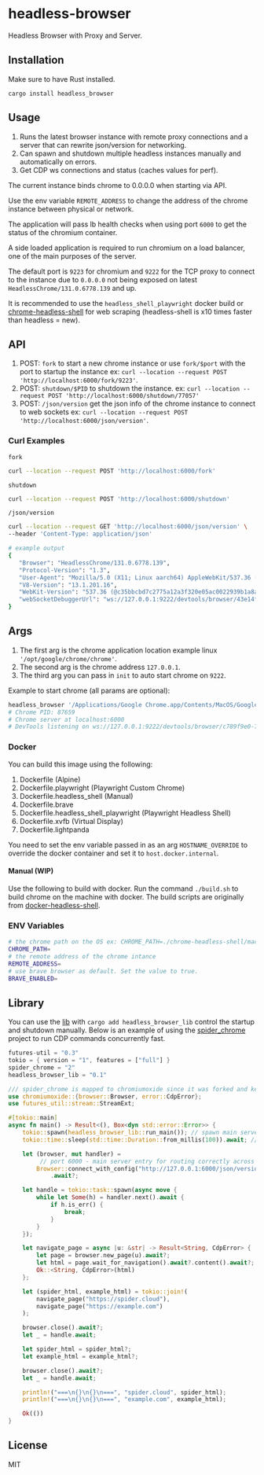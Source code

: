 # headless-browser

Headless Browser with Proxy and Server.

## Installation

Make sure to have Rust installed.

`cargo install headless_browser`

## Usage

1. Runs the latest browser instance with remote proxy connections and a server that can rewrite json/version for networking.
1. Can spawn and shutdown multiple headless instances manually and automatically on errors.
1. Get CDP ws connections and status (caches values for perf).

The current instance binds chrome to 0.0.0.0 when starting via API.

Use the env variable `REMOTE_ADDRESS` to change the address of the chrome instance between physical or network.

The application will pass lb health checks when using port `6000` to get the status of the chromium container.

A side loaded application is required to run chromium on a load balancer, one of the main purposes of the server.

The default port is `9223` for chromium and `9222` for the TCP proxy to connect to the instance due to `0.0.0.0` not being exposed on latest `HeadlessChrome/131.0.6778.139` and up.

It is recommended to use the `headless_shell_playwright` docker build or [chrome-headless-shell](https://storage.googleapis.com/chrome-for-testing-public/134.0.6998.23/linux64/chrome-headless-shell-linux64.zip) for web scraping (headless-shell is x10 times faster than headless = new).

## API

1. POST: `fork` to start a new chrome instance or use `fork/$port` with the port to startup the instance ex: `curl --location --request POST 'http://localhost:6000/fork/9223'`.
2. POST: `shutdown/$PID` to shutdown the instance. ex: `curl --location --request POST 'http://localhost:6000/shutdown/77057'`
3. POST: `/json/version` get the json info of the chrome instance to connect to web sockets ex: `curl --location --request POST 'http://localhost:6000/json/version'`.

### Curl Examples

`fork`

```sh
curl --location --request POST 'http://localhost:6000/fork'
```

`shutdown`

```sh
curl --location --request POST 'http://localhost:6000/shutdown'
```

`/json/version`

```sh
curl --location --request GET 'http://localhost:6000/json/version' \
--header 'Content-Type: application/json'

# example output
{
   "Browser": "HeadlessChrome/131.0.6778.139",
   "Protocol-Version": "1.3",
   "User-Agent": "Mozilla/5.0 (X11; Linux aarch64) AppleWebKit/537.36 (KHTML, like Gecko) HeadlessChrome/131.0.6778.139 Safari/537.36",
   "V8-Version": "13.1.201.16",
   "WebKit-Version": "537.36 (@c35bbcbd7c2775a12a3f320e05ac0022939b1a8a)",
   "webSocketDebuggerUrl": "ws://127.0.0.1:9222/devtools/browser/43e14f5a-6877-4e2f-846e-ab5801f1b6fc"
}
```

## Args

1. The first arg is the chrome application location example linux `'/opt/google/chrome/chrome'`.
2. The second arg is the chrome address `127.0.0.1`.
3. The third arg you can pass in `init` to auto start chrome on `9222`.

Example to start chrome (all params are optional):

```sh
headless_browser '/Applications/Google Chrome.app/Contents/MacOS/Google Chrome' 127.0.0.1 init
# Chrome PID: 87659
# Chrome server at localhost:6000
# DevTools listening on ws://127.0.0.1:9222/devtools/browser/c789f9e0-7f65-495d-baee-243eb454ea15
```

### Docker

You can build this image using the following:

1. Dockerfile (Alpine)
1. Dockerfile.playwright (Playwright Custom Chrome)
1. Dockerfile.headless_shell (Manual)
1. Dockerfile.brave
1. Dockerfile.headless_shell_playwright (Playwright Headless Shell)
1. Dockerfile.xvfb (Virtual Display)
1. Dockerfile.lightpanda

You need to set the env variable passed in as an arg `HOSTNAME_OVERRIDE` to override the docker container and set it to `host.docker.internal`.

#### Manual (WIP)

Use the following to build with docker.
Run the command `./build.sh` to build chrome on the machine with docker.
The build scripts are originally from [docker-headless-shell](https://github.com/chromedp/docker-headless-shell).

### ENV Variables

```sh
# the chrome path on the OS ex: CHROME_PATH=./chrome-headless-shell/mac_arm-132.0.6834.159/chrome-headless-shell-mac-arm64/chrome-headless-shell
CHROME_PATH=
# the remote address of the chrome intance
REMOTE_ADDRESS=
# use brave browser as default. Set the value to true.
BRAVE_ENABLED=
```

## Library

You can use the [lib](https://docs.rs/headless_browser_lib/latest/headless_browser_lib/) with `cargo add headless_browser_lib` control the startup and shutdown manually. Below is an example of using the [spider_chrome](https://github.com/spider-rs/headless-browser) project to run CDP commands concurrently fast.

```rust
futures-util = "0.3"
tokio = { version = "1", features = ["full"] }
spider_chrome = "2"
headless_browser_lib = "0.1"
```

```rust
/// spider_chrome is mapped to chromiumoxide since it was forked and kept the API the same.
use chromiumoxide::{browser::Browser, error::CdpError};
use futures_util::stream::StreamExt;

#[tokio::main]
async fn main() -> Result<(), Box<dyn std::error::Error>> {
    tokio::spawn(headless_browser_lib::run_main()); // spawn main server, proxy, and headless.
    tokio::time::sleep(std::time::Duration::from_millis(100)).await; // give a slight delay for now until we use a oneshot.

    let (browser, mut handler) =
         // port 6000 - main server entry for routing correctly across networks.
        Browser::connect_with_config("http://127.0.0.1:6000/json/version", Default::default())
            .await?;

    let handle = tokio::task::spawn(async move {
        while let Some(h) = handler.next().await {
            if h.is_err() {
                break;
            }
        }
    });

    let navigate_page = async |u: &str| -> Result<String, CdpError> {
        let page = browser.new_page(u).await?;
        let html = page.wait_for_navigation().await?.content().await?;
        Ok::<String, CdpError>(html)
    };

    let (spider_html, example_html) = tokio::join!(
        navigate_page("https://spider.cloud"),
        navigate_page("https://example.com")
    );

    browser.close().await?;
    let _ = handle.await;

    let spider_html = spider_html?;
    let example_html = example_html?;

    browser.close().await?;
    let _ = handle.await;

    println!("===\n{}\n{}\n===", "spider.cloud", spider_html);
    println!("===\n{}\n{}\n===", "example.com", example_html);

    Ok(())
}
```

## License

MIT
